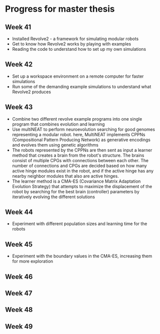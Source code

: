 # Progress for master thesis

## Week 41
- Installed Revolve2 - a framework for simulating modular robots
- Get to know how Revolve2 works by playing with examples
- Reading the code to understand how to set up my own simulations

## Week 42
- Set up a workspace environment on a remote computer for faster simulations
- Run some of the demanding example simulations to understand what Revolve2 produces

## Week 43
- Combine two different revolve example programs into one single program that combines evolution and learning
- Use multiNEAT to perform neuroevolution searching for good genomes representing a modular robot. here, MultiNEAT implements CPPNs (Compositional Pattern Producing Network) as generative encodings and evolves them using genetic algorithms
- The robots represented by the CPPNs are then sent as input a learner method that creates a brain from the robot's structure. The brains consist of multiple CPGs with connections between each other. The number of connections and CPGs are decided based on how many active hinge modules exist in the robot, and if the active hinge has any nearby neighbor modules that also are active hinges.
- The learner method is a CMA-ES (Covariance Matrix Adaptation Evolution Strategy) that attempts to maximize the displacement of the robot by searching for the best brain  (controller) parameters by iteratively evolving the different solutions

## Week 44
- Experiment with different population sizes and learning time for the robots

## Week 45
- Experiment with the boundary values in the CMA-ES, increasing them for more exploration

## Week 46

## Week 47

## Week 48

## Week 49


